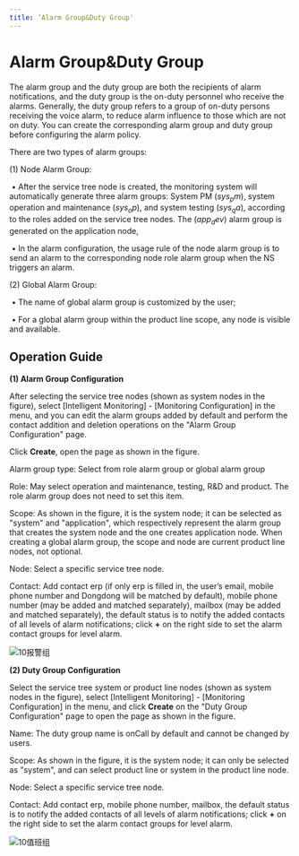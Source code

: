 ```yaml
---
title: ‘Alarm Group&Duty Group'
---
```

# Alarm Group&Duty Group

The alarm group and the duty group are both the recipients of alarm notifications, and the duty group is the on-duty personnel who receive the alarms. Generally, the duty group refers to a group of on-duty persons receiving the voice alarm, to reduce alarm influence to those which are not on duty. You can create the corresponding alarm group and duty group before configuring the alarm policy.

There are two types of alarm groups:

(1) Node Alarm Group:

​    •   After the service tree node is created, the monitoring system will automatically generate three alarm groups: System PM ($sys_pm$), system operation and maintenance ($sys_op$), and system testing ($sys_qa$), according to the roles added on the service tree nodes. The ($app_dev$) alarm group is generated on the application node,

​    •   In the alarm configuration, the usage rule of the node alarm group is to send an alarm to the corresponding node role alarm group when the NS triggers an alarm.

(2) Global Alarm Group:

​    •   The name of global alarm group is customized by the user;

​    •   For a global alarm group within the product line scope, any node is visible and available.

## Operation Guide

**(1) Alarm Group Configuration**

After selecting the service tree nodes (shown as system nodes in the figure), select [Intelligent Monitoring] - [Monitoring Configuration] in the menu, and you can edit the alarm groups added by default and perform the contact addition and deletion operations on the "Alarm Group Configuration" page.

Click **Create**, open the page as shown in the figure.

Alarm group type: Select from role alarm group or global alarm group

Role: May select operation and maintenance, testing, R&D and product. The role alarm group does not need to set this item.

Scope: As shown in the figure, it is the system node; it can be selected as "system" and "application", which respectively represent the alarm group that creates the system node and the one creates application node. When creating a global alarm group, the scope and node are current product line nodes, not optional.

Node: Select a specific service tree node.

Contact: Add contact erp (if only erp is filled in, the user’s email, mobile phone number and Dongdong will be matched by default), mobile phone number (may be added and matched separately), mailbox (may be added and matched separately), the default status is to notify the added contacts of all levels of alarm notifications; click **+** on the right side to set the alarm contact groups for level alarm.

![10报警组](/images/10baojingzu.JPG)

**(2) Duty Group Configuration**

Select the service tree system or product line nodes (shown as system nodes in the figure), select [Intelligent Monitoring] - [Monitoring Configuration] in the menu, and click **Create** on the "Duty Group Configuration" page to open the page as shown in the figure.

Name: The duty group name is onCall by default and cannot be changed by users.

Scope: As shown in the figure, it is the system node; it can only be selected as "system", and can select product line or system in the product line node.

Node: Select a specific service tree node.

Contact: Add contact erp, mobile phone number, mailbox, the default status is to notify the added contacts of all levels of alarm notifications; click **+** on the right side to set the alarm contact groups for level alarm.

![10值班组](/images/10zhibanzu.JPG)